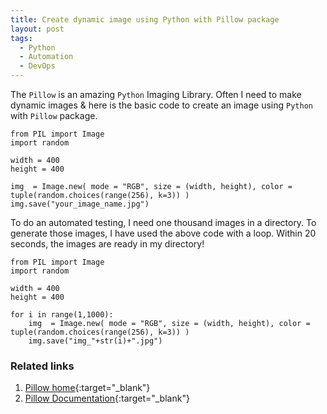 ```yaml
---
title: Create dynamic image using Python with Pillow package
layout: post
tags:
  - Python
  - Automation
  - DevOps
---
```


The `Pillow` is an amazing `Python` Imaging Library. Often I need to make dynamic images & here is the basic code to create an image using `Python` with `Pillow` package.

	from PIL import Image
	import random

	width = 400
	height = 400

	img  = Image.new( mode = "RGB", size = (width, height), color = tuple(random.choices(range(256), k=3)) )
	img.save("your_image_name.jpg")


To do an automated testing, I need one thousand images in a directory. To generate those images, I have used the above code with a loop. Within 20 seconds, the images are ready in my directory!

	from PIL import Image
	import random

	width = 400
	height = 400
	
	for i in range(1,1000):
		img  = Image.new( mode = "RGB", size = (width, height), color = tuple(random.choices(range(256), k=3)) )
		img.save("img_"+str(i)+".jpg")

### Related links

1. [Pillow home](https://python-pillow.org/){:target="_blank"}
2. [Pillow Documentation](https://pillow.readthedocs.io/){:target="_blank"}
